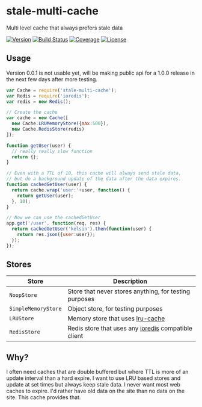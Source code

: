 # stale-multi-cache
Multi level cache that always prefers stale data

[![Version](https://img.shields.io/npm/v/stale-multi-cache.svg)](https://www.npmjs.com/package/stale-multi-cache)
[![Build Status](https://img.shields.io/travis/kelsin/stale-multi-cache.svg)](https://travis-ci.org/kelsin/stale-multi-cache)
[![Coverage](https://img.shields.io/codecov/c/github/kelsin/stale-multi-cache.svg)](https://codecov.io/gh/kelsin/stale-multi-cache)
[![License](https://img.shields.io/npm/l/stale-multi-cache.svg)](http://spdx.org/licenses/MIT)

## Usage

Version 0.0.1 is not usable yet, will be making public api for a 1.0.0 release
in the next few days after more testing.

```js
var Cache = require('stale-multi-cache');
var Redis = require('ioredis');
var redis = new Redis();

// Create the cache
var cache = new Cache([
  new Cache.LRUMemoryStore({max:500}),
  new Cache.RedisStore(redis)
]);

function getUser(user) {
  // really really slow function
  return {};
}

// Even with a TTL of 10, this cache will always send stale data,
// but do a background update of the data after the data expires.
function cachedGetUser(user) {
  return cache.wrap('user:'+user, function() {
    return getUser(user);
  }, 10);
}

// Now we can use the cachedGetUser
app.get('/user', function(req, res) {
  return cachedGetUser('kelsin').then(function(user) {
    return res.json({user:user});
  });
});
```

## Stores

| Store | Description |
| --- | --- |
| `NoopStore` | Store that never stores anything, for testing purposes |
| `SimpleMemoryStore` | Object store, for testing purposes |
| `LRUStore` | Memory store that uses [lru-cache](https://www.npmjs.com/package/lru-cache) |
| `RedisStore` | Redis store that uses any [ioredis](https://www.npmjs.com/package/ioredis) compatible client |

## Why?

I often need caches that are double buffered but where TTL is more of an update
interval than a hard expire. I want to use LRU based stores and update at set
times but always keep stale data. I never want most web caches to expire. I'd
rather have old data on the site than no data on the site. This cache provides
that.
